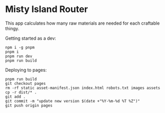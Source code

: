 # Misty Island Router

This app calculates how many raw materials are needed for each craftable thingy.

Getting started as a dev:
```
npm i -g pnpm
pnpm i
pnpm run dev
pnpm run build
```

Deploying to pages:
```
pnpm run build
git checkout pages
rm -rf static asset-manifest.json index.html robots.txt images assets
cp -r dist/* .
git add .
git commit -m "update new version $(date +"%Y-%m-%d %T %Z")"
git push origin pages
```